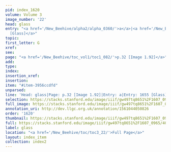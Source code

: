 ```yaml
---
pid: index_1620
volume: Volume 3
image_number: '22'
head: glass
entry: "<a href='/New_Beehive/alpha2/alpha_0360/'>a</a>|<a href='/New_Beehive/toc/toc2_325/'>1655
  [Glass]</a>"
topic: 
first_letter: G
xref: 
see: 
page: "<a href='/New_Beehive/toc_vol1/toc1_082/'>p.32 [Image 1.92]</a>"
add: 
type: 
index: 
insertion_xref: 
insertion: 
item: "#item-3956ccdfd"
unparsed: 
line: 'Head: glass|Page: p.32 [Image 1.92]|Entry: a|Entry: 1655 [Glass]|#item-3956ccdfd'
selection: https://stacks.stanford.edu/image/iiif/gw497tq8651%2F1607_0965/406,2979,608,136/full/0/default.jpg
full_image: https://stacks.stanford.edu/image/iiif/gw497tq8651%2F1607_0965/full/full/0/default.jpg
annotation_uri: http://dev.llgc.org.uk/annotation/1561044050826
order: '1620'
thumbnail: https://stacks.stanford.edu/image/iiif/gw497tq8651%2F1607_0965/406,2979,608,136/150,/0/default.jpg
full: https://stacks.stanford.edu/image/iiif/gw497tq8651%2F1607_0965/406,2979,608,136/full/0/default.jpg
label: glass
location: "<a href='/New_Beehive/toc/toc3_22/'>Full Page</a>"
layout: index_item
collection: index2
---
```

